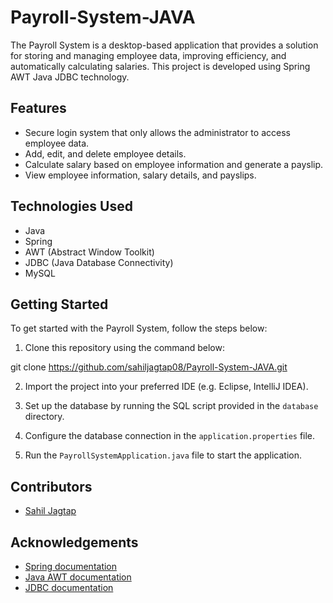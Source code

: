 # Payroll-System-JAVA

The Payroll System is a desktop-based application that provides a solution for storing and managing employee data, improving efficiency, and automatically calculating salaries. This project is developed using Spring AWT Java JDBC technology. 

## Features

- Secure login system that only allows the administrator to access employee data.
- Add, edit, and delete employee details.
- Calculate salary based on employee information and generate a payslip.
- View employee information, salary details, and payslips.

## Technologies Used

- Java
- Spring
- AWT (Abstract Window Toolkit)
- JDBC (Java Database Connectivity)
- MySQL

## Getting Started

To get started with the Payroll System, follow the steps below:

1. Clone this repository using the command below:

git clone https://github.com/sahiljagtap08/Payroll-System-JAVA.git


2. Import the project into your preferred IDE (e.g. Eclipse, IntelliJ IDEA).

3. Set up the database by running the SQL script provided in the `database` directory.

4. Configure the database connection in the `application.properties` file.

5. Run the `PayrollSystemApplication.java` file to start the application.

## Contributors

- [Sahil Jagtap](https://github.com/sahiljagtap08)

## Acknowledgements

- [Spring documentation](https://spring.io/docs)
- [Java AWT documentation](https://docs.oracle.com/javase/7/docs/api/java/awt/package-summary.html)
- [JDBC documentation](https://docs.oracle.com/javase/7/docs/api/java/sql/package-summary.html)
